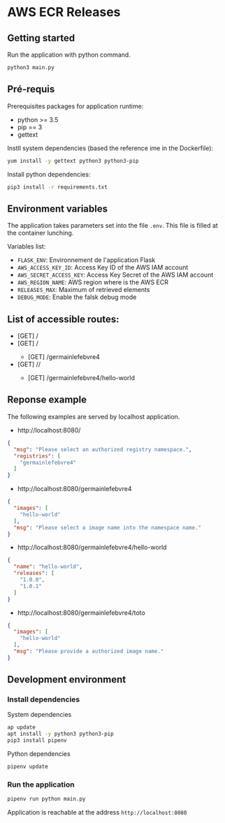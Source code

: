 # AWS ECR Releases

## Getting started
Run the application with python command.
```bash
python3 main.py
```

## Pré-requis
Prerequisites packages for application runtime:
* python >= 3.5
* pip == 3
* gettext

Instll system dependencies (based the reference ime in the Dockerfile):
```bash
yum install -y gettext python3 python3-pip
```

Install python dependencies:
```bash
pip3 install -r requirements.txt
```

## Environment variables
The application takes parameters set into the file `.env`. This file is filled at the container lunching.

Variables list:
* `FLASK_ENV`: Environnement de l'application Flask
* `AWS_ACCESS_KEY_ID`: Access Key ID of the AWS IAM account
* `AWS_SECRET_ACCESS_KEY`: Access Key Secret of the AWS IAM account
* `AWS_REGION_NAME`: AWS region where is the AWS ECR
* `RELEASES_MAX`: Maximum of retrieved elements
* `DEBUG_MODE`: Enable the falsk debug mode

## List of accessible routes:
* [GET] /
* [GET] /<namespaceName>
    * [GET] /germainlefebvre4
* [GET] /<namespaceName>/<imageName>
    * [GET] /germainlefebvre4/hello-world

## Reponse example
The following examples are served by localhost application.

* http://localhost:8080/
```json
{
  "msg": "Please select an authorized registry namespace.",
  "registries": [
    "germainlefebvre4"
  ]
}
```


* http://localhost:8080/germainlefebvre4
```json
{
  "images": [
    "hello-world"
  ], 
  "msg": "Please select a image name into the namespace name."
}
```

* http://localhost:8080/germainlefebvre4/hello-world
```json
{
  "name": "hello-world",
  "releases": [
    "1.0.0",
    "1.0.1"
  ]
}
```

* http://localhost:8080/germainlefebvre4/toto
```json
{
  "images": [
    "hello-world"
  ], 
  "msg": "Please provide a authorized image name."
}
```

## Development environment
### Install dependencies
System dependencies
```bash
ap update
apt install -y python3 python3-pip
pip3 install pipenv
```

Python dependencies
```bash
pipenv update
```

### Run the application
```bash
pipenv run python main.py
```
Application is reachable at the address `http://localhost:8080`

